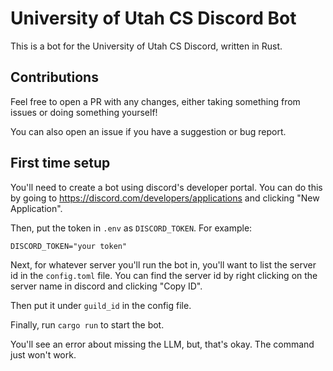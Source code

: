 # University of Utah CS Discord Bot

This is a bot for the University of Utah CS Discord, written in Rust.

## Contributions

Feel free to open a PR with any changes, either taking something from issues or doing something yourself!

You can also open an issue if you have a suggestion or bug report.

## First time setup

You'll need to create a bot using discord's developer portal. You can do this by going to https://discord.com/developers/applications and clicking "New Application".

Then, put the token in `.env` as `DISCORD_TOKEN`. For example:

```
DISCORD_TOKEN="your token"
```

Next, for whatever server you'll run the bot in, you'll want to list the server id in the `config.toml` file. You can find the server id by right clicking on the server name in discord and clicking "Copy ID".

Then put it under `guild_id` in the config file.

Finally, run `cargo run` to start the bot.

You'll see an error about missing the LLM, but, that's okay. The command just won't work.


